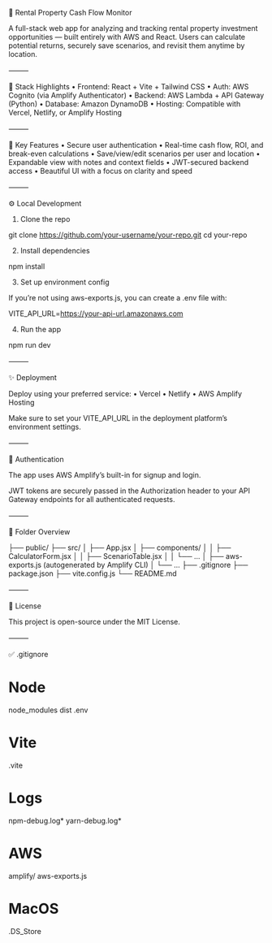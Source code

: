🏡 Rental Property Cash Flow Monitor

A full-stack web app for analyzing and tracking rental property investment opportunities — built entirely with AWS and React. Users can calculate potential returns, securely save scenarios, and revisit them anytime by location.

⸻

🔐 Stack Highlights
	•	Frontend: React + Vite + Tailwind CSS
	•	Auth: AWS Cognito (via Amplify Authenticator)
	•	Backend: AWS Lambda + API Gateway (Python)
	•	Database: Amazon DynamoDB
	•	Hosting: Compatible with Vercel, Netlify, or Amplify Hosting

⸻

🚀 Key Features
	•	Secure user authentication
	•	Real-time cash flow, ROI, and break-even calculations
	•	Save/view/edit scenarios per user and location
	•	Expandable view with notes and context fields
	•	JWT-secured backend access
	•	Beautiful UI with a focus on clarity and speed

⸻

⚙️ Local Development

1. Clone the repo

git clone https://github.com/your-username/your-repo.git
cd your-repo

2. Install dependencies

npm install

3. Set up environment config

If you’re not using aws-exports.js, you can create a .env file with:

VITE_API_URL=https://your-api-url.amazonaws.com

4. Run the app

npm run dev


⸻

✨ Deployment

Deploy using your preferred service:
	•	Vercel
	•	Netlify
	•	AWS Amplify Hosting

Make sure to set your VITE_API_URL in the deployment platform’s environment settings.

⸻

🔐 Authentication

The app uses AWS Amplify’s built-in <Authenticator /> for signup and login.

JWT tokens are securely passed in the Authorization header to your API Gateway endpoints for all authenticated requests.

⸻

🧩 Folder Overview

├── public/
├── src/
│   ├── App.jsx
│   ├── components/
│   │   ├── CalculatorForm.jsx
│   │   ├── ScenarioTable.jsx
│   │   └── ...
│   ├── aws-exports.js  (autogenerated by Amplify CLI)
│   └── ...
├── .gitignore
├── package.json
├── vite.config.js
└── README.md


⸻

📝 License

This project is open-source under the MIT License.

⸻

✅ .gitignore

# Node
node_modules
dist
.env

# Vite
.vite

# Logs
npm-debug.log*
yarn-debug.log*

# AWS
amplify/
aws-exports.js

# MacOS
.DS_Store
